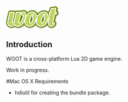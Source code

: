 ![WOOT](/docs/logo.png)

## Introduction

WOOT is a cross-platform Lua 2D game engine.

Work in progress.

#Mac OS X
Requirements
* hdiutil for creating the bundle package.
